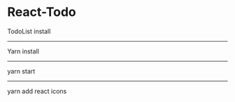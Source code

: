 # React-Todo
TodoList install
**************
Yarn install
**************
yarn start
**************
yarn add react icons

